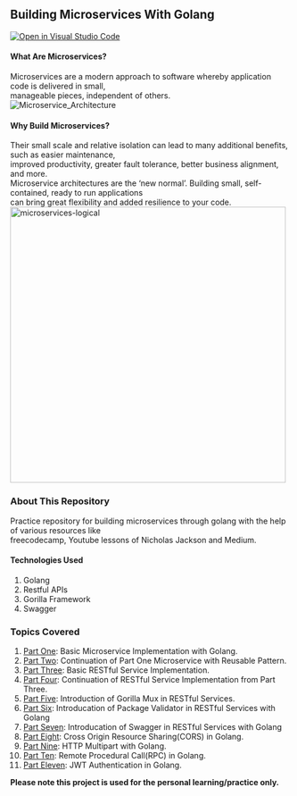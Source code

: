 ## Building Microservices With Golang

[![Open in Visual Studio Code](https://open.vscode.dev/badges/open-in-vscode.svg)](https://open.vscode.dev/aaditya29/Microservices-With-Go.git)

#### What Are Microservices?
Microservices are a modern approach to software whereby application code is delivered in small, <br>
manageable pieces, independent of others.<br>
![Microservice_Architecture](https://user-images.githubusercontent.com/27721759/125249249-a3aef200-e312-11eb-8e34-ca4a9e948691.png)

#### Why Build Microservices?
Their small scale and relative isolation can lead to many additional benefits, such as easier maintenance, <br>
improved productivity, greater fault tolerance, better business alignment, and more. <br>
Microservice architectures are the ‘new normal’. Building small, self-contained, ready to run applications <br>
can bring great flexibility and added resilience to your code.<br>
<img width="494" alt="microservices-logical" src="https://user-images.githubusercontent.com/27721759/125249349-c50fde00-e312-11eb-83ae-ce37c7e804d6.png">

### About This Repository
Practice repository for building microservices through golang with the help of various resources like<br>
freecodecamp, Youtube lessons of Nicholas Jackson and Medium.<br>

#### Technologies Used
1. Golang
2. Restful APIs
3. Gorilla Framework
4. Swagger

### Topics Covered
1. [Part One](https://github.com/aaditya29/Microservices-With-Go/tree/master/Part_1): Basic Microservice Implementation with Golang.<br>
2. [Part Two](https://github.com/aaditya29/Microservices-With-Go/tree/master/Part_2): Continuation of Part One Microservice with Reusable Pattern.<br>
3. [Part Three](https://github.com/aaditya29/Microservices-With-Go/tree/master/Part_3): Basic RESTful Service Implementation.<br>
4. [Part Four](https://github.com/aaditya29/Microservices-With-Go/tree/master/Part_4): Continuation of RESTful Service Implementation from Part Three.<br>
5. [Part Five](https://github.com/aaditya29/Microservices-With-Go/tree/master/Part_5): Introduction of Gorilla Mux in RESTful Services.<br>
6. [Part Six](https://github.com/aaditya29/Microservices-With-Go/tree/master/Part_6): Introducation of Package Validator in RESTful Services with Golang<br>
7. [Part Seven](https://github.com/aaditya29/Microservices-With-Go/tree/master/Part_7): Introducation of Swagger in RESTful Services with Golang<br>
8. [Part Eight](https://github.com/aaditya29/Microservices-With-Go/tree/master/Part_8): Cross Origin Resource Sharing(CORS) in Golang.<br>
9. [Part Nine](https://github.com/aaditya29/Microservices-With-Go/tree/master/Part_9): HTTP Multipart with Golang.<br>
10. [Part Ten](https://github.com/aaditya29/Microservices-With-Go/tree/master/Part_10): Remote Procedural Call(RPC) in Golang.<br>
11. [Part Eleven](https://github.com/aaditya29/Microservices-With-Go/tree/master/Part_11): JWT Authentication in Golang.<br>

<b>Please note this project is used for the personal learning/practice only.</b>

